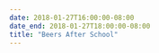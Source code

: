 ```yaml
---
date: 2018-01-27T16:00:00-08:00
date_end: 2018-01-27T18:00:00-08:00
title: "Beers After School"
---
```

